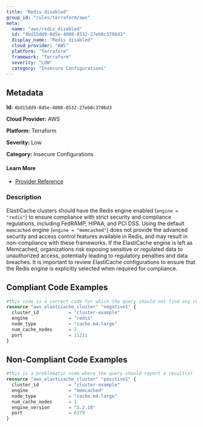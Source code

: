 ```yaml
---
title: "Redis disabled"
group_id: "rules/terraform/aws"
meta:
  name: "aws/redis_disabled"
  id: "4bd15dd9-8d5e-4008-8532-27eb0c3706d3"
  display_name: "Redis disabled"
  cloud_provider: "AWS"
  platform: "Terraform"
  framework: "Terraform"
  severity: "LOW"
  category: "Insecure Configurations"
---
```

## Metadata

**Id:** `4bd15dd9-8d5e-4008-8532-27eb0c3706d3`

**Cloud Provider:** AWS

**Platform:** Terraform

**Severity:** Low

**Category:** Insecure Configurations

#### Learn More

 - [Provider Reference](https://registry.terraform.io/providers/hashicorp/aws/latest/docs/resources/elasticache_cluster#engine)

### Description

 ElastiCache clusters should have the Redis engine enabled (`engine = "redis"`) to ensure compliance with strict security and compliance regulations, including FedRAMP, HIPAA, and PCI DSS. Using the default `memcached` engine (`engine = "memcached"`) does not provide the advanced security and access control features available in Redis, and may result in non-compliance with these frameworks. If the ElastiCache engine is left as Memcached, organizations risk exposing sensitive or regulated data to unauthorized access, potentially leading to regulatory penalties and data breaches. It is important to review ElastiCache configurations to ensure that the Redis engine is explicitly selected when required for compliance.


## Compliant Code Examples
```terraform
#this code is a correct code for which the query should not find any result
resource "aws_elasticache_cluster" "negative1" {
  cluster_id           = "cluster-example"
  engine               = "redis"
  node_type            = "cache.m4.large"
  num_cache_nodes      = 2
  port                 = 11211
}

```
## Non-Compliant Code Examples
```terraform
#this is a problematic code where the query should report a result(s)
resource "aws_elasticache_cluster" "positive1" {
  cluster_id           = "cluster-example"
  engine               = "memcached"
  node_type            = "cache.m4.large"
  num_cache_nodes      = 1
  engine_version       = "3.2.10"
  port                 = 6379
}

```